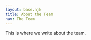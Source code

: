 ```yaml
---
layout: base.njk
title: About the Team
nav: The Team
---
```


This is where we write about the team.
